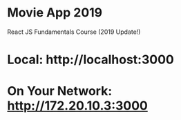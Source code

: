 # Movie App 2019

React JS Fundamentals Course (2019 Update!)

# Local:            http://localhost:3000
# On Your Network:  http://172.20.10.3:3000